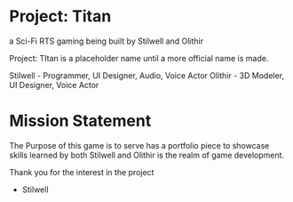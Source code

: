 # Project: Titan
a Sci-Fi RTS gaming being built by Stilwell and Olithir

Project: TItan is a placeholder name until a more official name is made.

Stilwell - Programmer, UI Designer, Audio, Voice Actor
Olithir - 3D Modeler, UI Designer, Voice Actor

# Mission Statement
The Purpose of this game is to serve has a portfolio piece to showcase skills learned by both 
Stilwell and Olithir is the realm of game development.

Thank you for the interest in the project
- Stilwell
